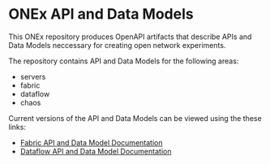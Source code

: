 # ONEx API and Data Models
This ONEx repository produces OpenAPI artifacts that describe APIs and Data Models neccessary for creating open network experiments.

The repository contains API and Data Models for the following areas:
- servers
- fabric
- dataflow
- chaos

Current versions of the API and Data Models can be viewed using the these links:
- [Fabric API and Data Model Documentation](https://redocly.github.io/redoc/?url=https://raw.githubusercontent.com/open-network-experiments/models/main/docs/fabric_openapi.yaml)
- [Dataflow API and Data Model Documentation](https://redocly.github.io/redoc/?url=https://raw.githubusercontent.com/open-network-experiments/models/main/docs/dataflow_openapi.yaml)

